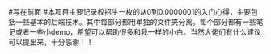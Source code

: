 #写在前面
#本项目主要记录校招生一枚的从0到0.0000001的入门心得，主要包括一些基本的后端技术。其中每部分都用单独的文件夹分离。每个部分都有一些笔记或者一些小demo，希望可以帮助很多和我一样的小白。当然大佬们有什么建议可以提出来，十分感谢！！
